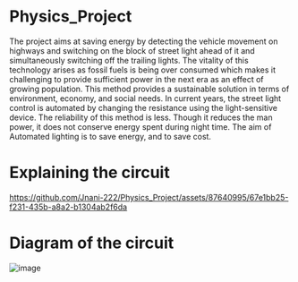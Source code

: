 # Physics_Project
The project aims at saving energy by detecting the vehicle movement on highways and switching on the block of street light ahead of it and simultaneously switching off the trailing lights. The vitality of this technology arises as fossil fuels is being over consumed which makes it challenging to provide sufficient power in the next era as an effect of growing population. This method provides a sustainable solution in terms of environment, economy, and social needs. In current years, the street light control is automated by changing the resistance using the light-sensitive device. The reliability of this method is less. Though it reduces the man power, it does not conserve energy spent during night time. The aim of Automated lighting is to save energy, and to save cost.
# Explaining the circuit
https://github.com/Jnani-222/Physics_Project/assets/87640995/67e1bb25-f231-435b-a8a2-b1304ab2f6da
# Diagram of the circuit
![image](https://github.com/Jnani-222/Physics_Project/assets/87640995/47f80f46-bc11-4d11-a825-8bdfb52fb89d)
